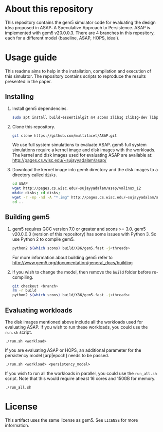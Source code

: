 # About this repository

This repository contains the gem5 simulator code for evaluating the design idea proposed in ASAP: A Speculative Approach to Persistence.
ASAP is implemented with gem5 v20.0.0.3.
There are 4 branches in this repository, each for a different model (baseline, ASAP, HOPS, ideal).

# Usage guide

This readme aims to help in the installation, compilation and execution of this simulator. The repository contains scripts to reproduce the results presented in the paper.

## Installing

1. Install gem5 dependencies.
    ```sh
    sudo apt install build-essentialgit m4 scons zlib1g zlib1g-dev libprotobuf-dev python protobuf-compiler libgoogle-perftools-dev libprotoc-dev libboost-all-dev pkg-config
    ```
    
2. Clone this repository.
    ```sh
    git clone https://github.com/multifacet/ASAP.git
    ```
   We use full system simulations to evaluate ASAP. gem5 full system simulations require a kernel image and disk images with the workloads. The kernel and disk images used for evaluating ASAP are available at:
    http://pages.cs.wisc.edu/~sujayyadalam/asap/
    
2. Download the kernel image into gem5 directory and the disk images to a directory called `disks`.
    ```sh
    cd ASAP
    wget http://pages.cs.wisc.edu/~sujayyadalam/asap/vmlinux_12
    mkdir disks; cd disks;
    wget -r -np -nd -A "*.img" http://pages.cs.wisc.edu/~sujayyadalam/asap/images
    cd ..
    ```
    
## Building gem5

1. gem5 requires GCC version 7.0 or greater and scons >= 3.0. gem5 v20.0.0.3 (version of this repository) has some issues with Python 3. So use Python 2 to compile gem5.
    ```sh
    python2 $(which scons) build/X86/gem5.fast -j<threads>
    ```
    For more information about building gem5 refer to http://www.gem5.org/documentation/general_docs/building
    
2. If you wish to change the model, then remove the `build` folder before re-compiling.
    ```sh
    git checkout <branch>
    rm -r build
    python2 $(which scons) build/X86/gem5.fast -j<threads>
    ```
    
 ## Evaluating workloads
 
 The disk images mentioned above include all the workloads used for evaluating ASAP. If you wish to run these workloads, you could use the `run.sh` script.
 
    ./run.sh <workload>
    
 If you are evaluating ASAP or HOPS, an additional parameter for the persistency model [arp|epoch] needs to be passed.
 
    ./run.sh <workload> <persistency_model>
    
 If you wish to run all the workloads in parallel, you could use the `run_all.sh` script. Note that this would require atleast 16 cores and 150GB for memory.
 
    ./run_all.sh
 
 # License
 
 This artifact uses the same license as gem5. See `LICENSE` for more information.
